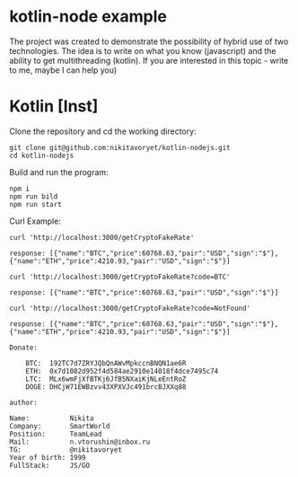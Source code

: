 # kotlin-node example

The project was created to demonstrate the possibility of hybrid use of two technologies. The idea is to write on what you know (javascript) and the ability to get multithreading (kotlin).
If you are interested in this topic - write to me, maybe I can help you)

# Kotlin [Inst]

Clone the repository and cd the working directory:

    git clone git@github.com:nikitavoryet/kotlin-nodejs.git
    cd kotlin-nodejs

Build and run the program:

    npm i
    npm run bild
    npm run start


Curl Example:
```
curl 'http://localhost:3000/getCryptoFakeRate'

response: [{"name":"BTC","price":60768.63,"pair":"USD","sign":"$"},{"name":"ETH","price":4210.93,"pair":"USD","sign":"$"}]

curl 'http://localhost:3000/getCryptoFakeRate?code=BTC'

response: [{"name":"BTC","price":60768.63,"pair":"USD","sign":"$"}]

curl 'http://localhost:3000/getCryptoFakeRate?code=NotFound'

response: [{"name":"BTC","price":60768.63,"pair":"USD","sign":"$"},{"name":"ETH","price":4210.93,"pair":"USD","sign":"$"}]

```
```
Donate:

    BTC:  192TC7d7ZRYJQbQnAWvMpkccnBNQN1ae6R
    ETH:  0x7d1082d952f4d584ae2910e14018f4dce7495c74
    LTC:  MLx6wmFjXfBTKj6JfB5NXaiKjNLeEntRoZ
    DOGE: DHCjW71EWBzvv43XPXVJc491brcBJXXq88
```
    author: 
    
    Name:          Nikita
    Company:       SmartWorld
    Position:      TeamLead
    Mail:          n.vtorushin@inbox.ru
    TG:            @nikitavoryet
    Year of birth: 1999
    FullStack:     JS/GO
